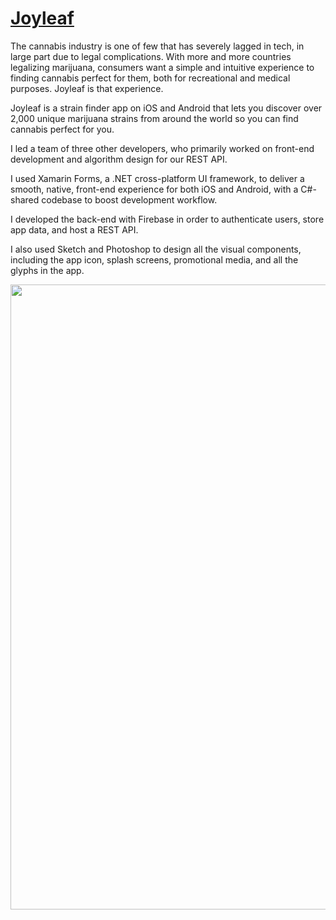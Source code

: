 # [Joyleaf](http://joyleaf.ca)
The cannabis industry is one of few that has severely lagged in tech, in large part due to legal complications. With more and more countries legalizing marijuana, consumers want a simple and intuitive experience to finding cannabis perfect for them, both for recreational and medical purposes. Joyleaf is that experience. 

Joyleaf is a strain finder app on iOS and Android that lets you discover over 2,000 unique marijuana strains from around the world so you can find cannabis perfect for you.

I led a team of three other developers, who primarily worked on front-end development and algorithm design for our REST API.

I used Xamarin Forms, a .NET cross-platform UI framework, to deliver a smooth, native, front-end experience for both iOS and Android, with a C#-shared codebase to boost development workflow. 

I developed the back-end with Firebase in order to authenticate users, store app data, and host a REST API. 

I also used Sketch and Photoshop to design all the visual components, including the app icon, splash screens, promotional media, and all the glyphs in the app.

<img src="preview.png" width="1000">
